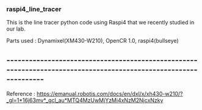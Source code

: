 ### raspi4_line_tracer

This is the line tracer python code using Raspi4 that we recently studied in our lab.

Parts used : Dynamixel(XM430-W210), OpenCR 1.0, raspi4(bullseye)
## ----------------------------------------------------------------------------------------------------------------
Reference : https://emanual.robotis.com/docs/en/dxl/x/xh430-w210/?_gl=1*16j63mv*_gcl_au*MTQ4MzUwMjYzMi4xNzM2NjcxNzky
